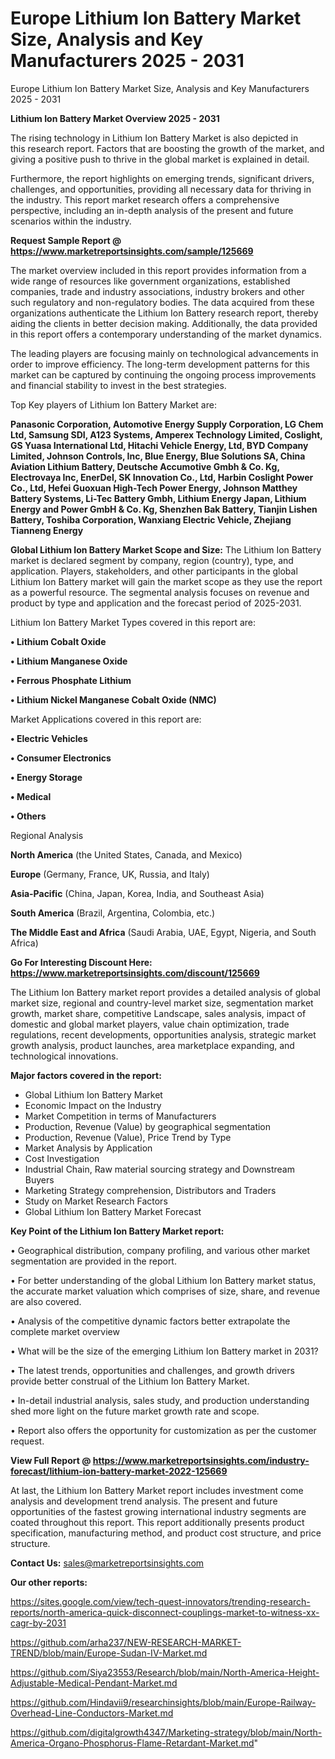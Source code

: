 # Europe Lithium Ion Battery Market Size, Analysis and Key Manufacturers 2025 - 2031
Europe Lithium Ion Battery Market Size, Analysis and Key Manufacturers 2025 - 2031

<Strong> Lithium Ion Battery Market Overview 2025 - 2031</strong>

The rising technology in Lithium Ion Battery Market is also depicted in this research report. Factors that are boosting the growth of the market, and giving a positive push to thrive in the global market is explained in detail.

Furthermore, the report highlights on emerging trends, significant drivers, challenges, and opportunities, providing all necessary data for thriving in the industry. This report market research offers a comprehensive perspective, including an in-depth analysis of the present and future scenarios within the industry.

<strong>Request Sample Report @ <a href=https://www.marketreportsinsights.com/sample/125669>https://www.marketreportsinsights.com/sample/125669</a></strong>

The market overview included in this report provides information from a wide range of resources like government organizations, established companies, trade and industry associations, industry brokers and other such regulatory and non-regulatory bodies. The data acquired from these organizations authenticate the Lithium Ion Battery research report, thereby aiding the clients in better decision making. Additionally, the data provided in this report offers a contemporary understanding of the market dynamics.

The leading players are focusing mainly on technological advancements in order to improve efficiency. The long-term development patterns for this market can be captured by continuing the ongoing process improvements and financial stability to invest in the best strategies.

Top Key players of Lithium Ion Battery Market are:

<strong>Panasonic Corporation, Automotive Energy Supply Corporation, LG Chem Ltd, Samsung SDI, A123 Systems, Amperex Technology Limited, Coslight, GS Yuasa International Ltd, Hitachi Vehicle Energy, Ltd, BYD Company Limited, Johnson Controls, Inc, Blue Energy, Blue Solutions SA, China Aviation Lithium Battery, Deutsche Accumotive Gmbh & Co. Kg, Electrovaya Inc, EnerDel, SK Innovation Co., Ltd, Harbin Coslight Power Co., Ltd, Hefei Guoxuan High-Tech Power Energy, Johnson Matthey Battery Systems, Li-Tec Battery Gmbh, Lithium Energy Japan, Lithium Energy and Power GmbH & Co. Kg, Shenzhen Bak Battery, Tianjin Lishen Battery, Toshiba Corporation, Wanxiang Electric Vehicle, Zhejiang Tianneng Energy</strong>

<strong><b>Global Lithium Ion Battery Market Scope and Size:</b></strong>
The Lithium Ion Battery market is declared segment by company, region (country), type, and application. Players, stakeholders, and other participants in the global Lithium Ion Battery market will gain the market scope as they use the report as a powerful resource. The segmental analysis focuses on revenue and product by type and application and the forecast period of 2025-2031.

Lithium Ion Battery Market Types covered in this report are:

<strong>• Lithium Cobalt Oxide

• Lithium Manganese Oxide

• Ferrous Phosphate Lithium

• Lithium Nickel Manganese Cobalt Oxide (NMC)</strong>

Market Applications covered in this report are:

<strong>• Electric Vehicles

• Consumer Electronics

• Energy Storage

• Medical

• Others</strong> 

Regional Analysis

<strong>North America</strong> (the United States, Canada, and Mexico)

<strong>Europe</strong> (Germany, France, UK, Russia, and Italy)

<strong>Asia-Pacific</strong> (China, Japan, Korea, India, and Southeast Asia)

<strong>South America</strong> (Brazil, Argentina, Colombia, etc.)

<strong>The Middle East and Africa</strong> (Saudi Arabia, UAE, Egypt, Nigeria, and South Africa)

<strong>Go For Interesting Discount Here: <a href=https://www.marketreportsinsights.com/discount/125669>https://www.marketreportsinsights.com/discount/125669</a></strong>

The Lithium Ion Battery market report provides a detailed analysis of global market size, regional and country-level market size, segmentation market growth, market share, competitive Landscape, sales analysis, impact of domestic and global market players, value chain optimization, trade regulations, recent developments, opportunities analysis, strategic market growth analysis, product launches, area marketplace expanding, and technological innovations.

<strong><b>Major factors covered in the report:</b></strong>
<ul>
  <li>Global Lithium Ion Battery Market </li>
  <li>Economic Impact on the Industry</li>
  <li>Market Competition in terms of Manufacturers</li>
  <li>Production, Revenue (Value) by geographical segmentation</li>
  <li>Production, Revenue (Value), Price Trend by Type</li>
  <li>Market Analysis by Application</li>
  <li>Cost Investigation</li>
  <li>Industrial Chain, Raw material sourcing strategy and Downstream Buyers</li>
  <li>Marketing Strategy comprehension, Distributors and Traders</li>
  <li>Study on Market Research Factors</li>
  <li>Global Lithium Ion Battery Market Forecast</li>
</ul>

<strong><b>Key Point of the Lithium Ion Battery Market report:</b></strong>

• Geographical distribution, company profiling, and various other market segmentation are provided in the report.

• For better understanding of the global Lithium Ion Battery market status, the accurate market valuation which comprises of size, share, and revenue are also covered.

• Analysis of the competitive dynamic factors better extrapolate the complete market overview

• What will be the size of the emerging Lithium Ion Battery market in 2031?

• The latest trends, opportunities and challenges, and growth drivers provide better construal of the Lithium Ion Battery Market.

• In-detail industrial analysis, sales study, and production understanding shed more light on the future market growth rate and scope.

• Report also offers the opportunity for customization as per the customer request.

<strong><b>View Full Report @ <a href=https://www.marketreportsinsights.com/industry-forecast/lithium-ion-battery-market-2022-125669>https://www.marketreportsinsights.com/industry-forecast/lithium-ion-battery-market-2022-125669</a></b></strong>


At last, the Lithium Ion Battery Market report includes investment come analysis and development trend analysis. The present and future opportunities of the fastest growing international industry segments are coated throughout this report. This report additionally presents product specification, manufacturing method, and product cost structure, and price structure.

<strong>Contact Us:</strong>
sales@marketreportsinsights.com

<strong>Our other reports:</strong>

<a href=https://sites.google.com/view/tech-quest-innovators/trending-research-reports/north-america-quick-disconnect-couplings-market-to-witness-xx-cagr-by-2031>https://sites.google.com/view/tech-quest-innovators/trending-research-reports/north-america-quick-disconnect-couplings-market-to-witness-xx-cagr-by-2031</a>

<a href=https://github.com/arha237/NEW-RESEARCH-MARKET-TREND/blob/main/Europe-Sudan-IV-Market.md>https://github.com/arha237/NEW-RESEARCH-MARKET-TREND/blob/main/Europe-Sudan-IV-Market.md</a>

<a href=https://github.com/Siya23553/Research/blob/main/North-America-Height-Adjustable-Medical-Pendant-Market.md>https://github.com/Siya23553/Research/blob/main/North-America-Height-Adjustable-Medical-Pendant-Market.md</a>

<a href=https://github.com/Hindavii9/researchinsights/blob/main/Europe-Railway-Overhead-Line-Conductors-Market.md>https://github.com/Hindavii9/researchinsights/blob/main/Europe-Railway-Overhead-Line-Conductors-Market.md</a>

<a href=https://github.com/digitalgrowth4347/Marketing-strategy/blob/main/North-America-Organo-Phosphorus-Flame-Retardant-Market.md>https://github.com/digitalgrowth4347/Marketing-strategy/blob/main/North-America-Organo-Phosphorus-Flame-Retardant-Market.md</a>"
